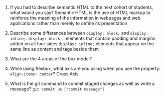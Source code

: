 1. If you had to describe semantic HTML to the next cohort of students, what would you say?
Semantic HTML is the use of HTML markup to reinforce the meaning of the information in webpages and web applications rather than merely to define its presentation

2. Describe some differences between ```display: block;``` and ```display: inline;```.
```display: block;``` : elements that contain padding and margins added on all four sides
```display: inline;``` elements that appear on the same line as content and tags beside them

3. What are the 4 areas of the box model?

4. While using flexbox, what axis are you using when you use the property: ```align-items: center```?
Cross Axis

5. What is the git command to commit staged changes as well as write a message? 
```git commit -m ["commit message"]```